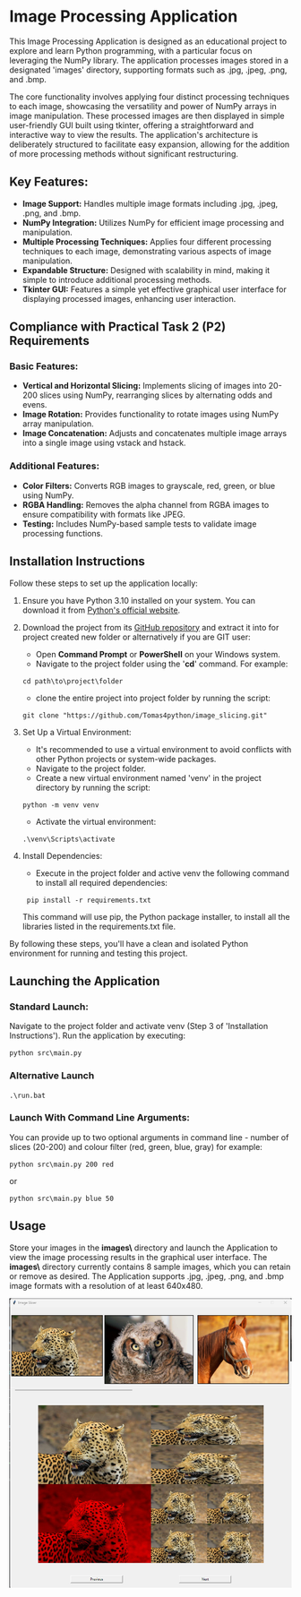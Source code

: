 # Image Processing Application

This Image Processing Application is designed as an educational project to explore and learn
Python programming, with a particular focus on leveraging the NumPy library. The application
processes images stored in a designated 'images' directory, supporting formats such as .jpg,
.jpeg, .png, and .bmp.

The core functionality involves applying four distinct processing techniques to each image,
showcasing the versatility and power of NumPy arrays in image manipulation. These processed
images are then displayed in simple user-friendly GUI built using tkinter, offering a
straightforward and interactive way to view the results. The application's architecture
is deliberately structured to facilitate easy expansion, allowing for the addition of more
processing methods without significant restructuring.

## Key Features:
- **Image Support:** Handles multiple image formats including .jpg, .jpeg, .png, and .bmp.
- **NumPy Integration:** Utilizes NumPy for efficient image processing and manipulation.
- **Multiple Processing Techniques:** Applies four different processing techniques to each
image, demonstrating various aspects of image manipulation.
- **Expandable Structure:** Designed with scalability in mind, making it simple to introduce
additional processing methods.
- **Tkinter GUI:** Features a simple yet effective graphical user interface for displaying
processed images, enhancing user interaction.

## Compliance with Practical Task 2 (P2) Requirements

### Basic Features:

- **Vertical and Horizontal Slicing:** Implements slicing of images into 20-200 slices using
NumPy, rearranging slices by alternating odds and evens.
- **Image Rotation:** Provides functionality to rotate images using NumPy array manipulation.
- **Image Concatenation:** Adjusts and concatenates multiple image arrays into a single image
using vstack and hstack.

### Additional Features:

- **Color Filters:** Converts RGB images to grayscale, red, green, or blue using NumPy.
- **RGBA Handling:** Removes the alpha channel from RGBA images to ensure compatibility
with formats like JPEG.
- **Testing:** Includes NumPy-based sample tests to validate image processing functions.

## Installation Instructions

Follow these steps to set up the application locally:

1. Ensure you have Python 3.10 installed on your system. You can download it from
[Python's official website](https://www.python.org/downloads/).
1. Download the project from its [GitHub repository](https://github.com/Tomas4python/image_slicing)
and extract it into for project created new folder or alternatively if you are GIT user:
   - Open **Command Prompt** or **PowerShell** on your Windows system.
   - Navigate to the project folder using the '**cd**' command. For example:
   ```
   cd path\to\project\folder
   ``` 
   - clone the entire project into project folder by running the script:
   ```
   git clone "https://github.com/Tomas4python/image_slicing.git"
   ```
   
1. Set Up a Virtual Environment:
   - It's recommended to use a virtual environment to avoid conflicts with
   other Python projects or system-wide packages.
   - Navigate to the project folder.
   - Create a new virtual environment named 'venv' in the project directory by running the script:

   ```
   python -m venv venv
   ```

   - Activate the virtual environment:

   ```
   .\venv\Scripts\activate
   ```

1. Install Dependencies:
   - Execute in the project folder and active venv the following command to install all required dependencies:

   ```
    pip install -r requirements.txt
   ```

   This command will use pip, the Python package installer, to install all the libraries
listed in the requirements.txt file.

By following these steps, you'll have a clean and isolated Python environment for running
and testing this project.

## Launching the Application

### Standard Launch:

Navigate to the project folder and activate venv (Step 3 of 'Installation Instructions'). 
Run the application by executing:
```
python src\main.py
```
### Alternative Launch
```
.\run.bat
```
### Launch With Command Line Arguments:
You can provide up to two optional arguments in command line - number of slices (20-200)
and colour filter (red, green, blue, gray) for example:
```
python src\main.py 200 red
```
or

```
python src\main.py blue 50
```

## Usage
Store your images in the **images\\** directory and launch the Application to view the image
processing results in the graphical user interface. The **images\\** directory currently contains
8 sample images, which you can retain or remove as desired. The Application supports .jpg,
.jpeg, .png, and .bmp image formats with a resolution of at least 640x480.

   ![Menu Screenshot](images/screenshot.png)

